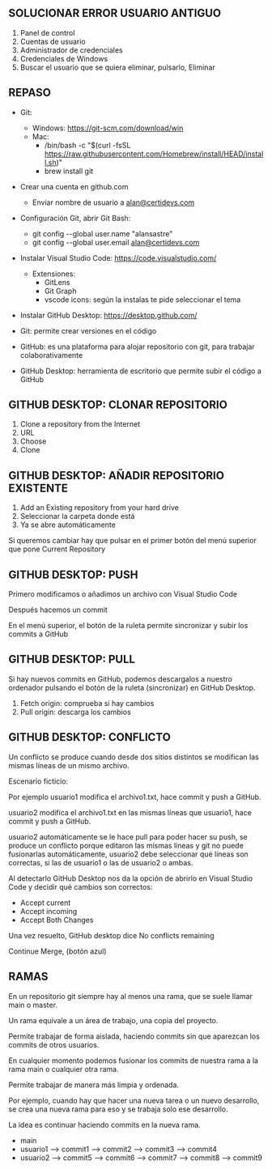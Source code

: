 
## SOLUCIONAR ERROR USUARIO ANTIGUO

1. Panel de control
2. Cuentas de usuario
3. Administrador de credenciales
4. Credenciales de Windows
5. Buscar el usuario que se quiera eliminar, pulsarlo, Eliminar

## REPASO

* Git:
    * Windows: https://git-scm.com/download/win
    * Mac:
        * /bin/bash -c "$(curl -fsSL https://raw.githubusercontent.com/Homebrew/install/HEAD/install.sh)"
        * brew install git

* Crear una cuenta en github.com
    * Enviar nombre de usuario a alan@certidevs.com

* Configuración Git, abrir Git Bash:

    * git config --global user.name "alansastre"
    * git config --global user.email alan@certidevs.com

* Instalar Visual Studio Code: https://code.visualstudio.com/
    * Extensiones:
        * GitLens
        * Git Graph
        * vscode icons: según la instalas te pide seleccionar el tema

* Instalar GitHub Desktop: https://desktop.github.com/



* Git: permite crear versiones en el código
* GitHub: es una plataforma para alojar repositorio con git, para trabajar colaborativamente
* GitHub Desktop: herramienta de escritorio que permite subir el código a GitHub


## GITHUB DESKTOP: CLONAR REPOSITORIO

1. Clone a repository from the Internet
2. URL
3. Choose
4. Clone

## GITHUB DESKTOP: AÑADIR REPOSITORIO EXISTENTE

1. Add an Existing repository from your hard drive
2. Seleccionar la carpeta donde está
3. Ya se abre automáticamente

Si queremos cambiar hay que pulsar en el primer botón del menú superior que pone Current Repository

## GITHUB DESKTOP: PUSH

Primero modificamos o añadimos un archivo con Visual Studio Code

Después hacemos un commit

En el menú superior, el botón de la ruleta permite sincronizar y subir los commits a GitHub

## GITHUB DESKTOP: PULL

Si hay nuevos commits en GitHub, podemos descargalos a nuestro ordenador pulsando el botón de la ruleta (sincronizar) en GitHub Desktop.

1. Fetch origin: comprueba si hay cambios
2. Pull origin: descarga los cambios

## GITHUB DESKTOP: CONFLICTO

Un conflicto se produce cuando desde dos sitios distintos se modifican las mismas líneas de un mismo archivo.

Escenario ficticio:

Por ejemplo usuario1 modifica el archivo1.txt, hace commit y push a GitHub.

usuario2 modifica el archivo1.txt en las mismas líneas que usuario1, hace commit y push a GitHub.

usuario2 automáticamente se le hace pull para poder hacer su push, se produce un conflicto porque editaron las mismas líneas y git no puede fusionarlas automáticamente, usuario2 debe seleccionar qué líneas son correctas, si las de usuario1 o las de usuario2 o ambas.

Al detectarlo GitHub Desktop nos da la opción de abrirlo en Visual Studio Code y decidir qué cambios son correctos:

* Accept current
* Accept incoming
* Accept Both Changes

Una vez resuelto, GitHub desktop dice No conflicts remaining

Continue Merge, (botón azul)

## RAMAS

En un repositorio git siempre hay al menos una rama, que se suele llamar main o master.

Un rama equivale a un área de trabajo, una copia del proyecto.

Permite trabajar de forma aislada, haciendo commits sin que aparezcan los commits de otros usuarios.

En cualquier momento podemos fusionar los commits de nuestra rama a la rama main o cualquier otra rama.

Permite trabajar de manera más limpia y ordenada.

Por ejemplo, cuando hay que hacer una nueva tarea o un nuevo desarrollo, se crea una nueva rama para eso y se trabaja solo ese desarrollo.

La idea es continuar haciendo commits en la nueva rama.

* main 
* usuario1 --> commit1 --> commit2 --> commit3 --> commit4
* usuario2 --> commit5 --> commit6 --> commit7 --> commit8 --> commit9